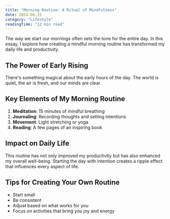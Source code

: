 ```yaml
---
title: "Morning Routine: A Ritual of Mindfulness"
date: 2024-04-15
category: "Lifestyle"
readingTime: "12 min read"
---
```


The way we start our mornings often sets the tone for the entire day. In this essay, I explore how creating a mindful morning routine has transformed my daily life and productivity.

## The Power of Early Rising

There's something magical about the early hours of the day. The world is quiet, the air is fresh, and our minds are clear.

## Key Elements of My Morning Routine

1. **Meditation**: 15 minutes of mindful breathing
2. **Journaling**: Recording thoughts and setting intentions
3. **Movement**: Light stretching or yoga
4. **Reading**: A few pages of an inspiring book

## Impact on Daily Life

This routine has not only improved my productivity but has also enhanced my overall well-being. Starting the day with intention creates a ripple effect that influences every aspect of life.

## Tips for Creating Your Own Routine

- Start small
- Be consistent
- Adjust based on what works for you
- Focus on activities that bring you joy and energy